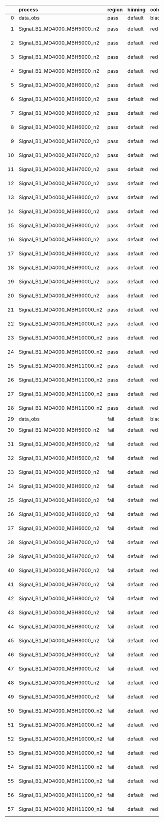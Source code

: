 |    | process                      | region   | binning   | color   | process_type   |   scale | variation   | source_filename                                                       | source_histname    | alias                        | title     |   combine_idx |     lnN |   shapes | syst_type   | direction   | variation_alias   |
|---:|:-----------------------------|:---------|:----------|:--------|:---------------|--------:|:------------|:----------------------------------------------------------------------|:-------------------|:-----------------------------|:----------|--------------:|--------:|---------:|:------------|:------------|:------------------|
|  0 | data_obs                     | pass     | default   | black   | DATA           |       1 | nominal     | ./histograms_for_2DAlphabet_v15//BH_Data.root                         | hpass              | Data                         | Data      |           nan | nan     |      nan | nan         | nan         | nan               |
|  1 | Signal_B1_MD4000_MBH5000_n2  | pass     | default   | red     | SIGNAL         |       1 | lumi        | ./histograms_for_2DAlphabet_v15//BH_Signal_B1_MD4000_MBH5000_n2.root  | hpass              | Signal_B1_MD4000_MBH5000_n2  | BH signal |           nan |   1.016 |      nan | lnN         | nan         | nan               |
|  2 | Signal_B1_MD4000_MBH5000_n2  | pass     | default   | red     | SIGNAL         |       1 | SVM         | ./histograms_for_2DAlphabet_v15//BH_Signal_B1_MD4000_MBH5000_n2.root  | hpass_SVMsyst_up   | Signal_B1_MD4000_MBH5000_n2  | BH signal |           nan | nan     |        1 | shapes      | Up          | SVMsyst           |
|  3 | Signal_B1_MD4000_MBH5000_n2  | pass     | default   | red     | SIGNAL         |       1 | SVM         | ./histograms_for_2DAlphabet_v15//BH_Signal_B1_MD4000_MBH5000_n2.root  | hpass_SVMsyst_down | Signal_B1_MD4000_MBH5000_n2  | BH signal |           nan | nan     |        1 | shapes      | Down        | SVMsyst           |
|  4 | Signal_B1_MD4000_MBH5000_n2  | pass     | default   | red     | SIGNAL         |       1 | nominal     | ./histograms_for_2DAlphabet_v15//BH_Signal_B1_MD4000_MBH5000_n2.root  | hpass              | Signal_B1_MD4000_MBH5000_n2  | BH signal |           nan | nan     |      nan | nan         | nan         | nan               |
|  5 | Signal_B1_MD4000_MBH6000_n2  | pass     | default   | red     | SIGNAL         |       1 | lumi        | ./histograms_for_2DAlphabet_v15//BH_Signal_B1_MD4000_MBH6000_n2.root  | hpass              | Signal_B1_MD4000_MBH6000_n2  | BH signal |           nan |   1.016 |      nan | lnN         | nan         | nan               |
|  6 | Signal_B1_MD4000_MBH6000_n2  | pass     | default   | red     | SIGNAL         |       1 | SVM         | ./histograms_for_2DAlphabet_v15//BH_Signal_B1_MD4000_MBH6000_n2.root  | hpass_SVMsyst_up   | Signal_B1_MD4000_MBH6000_n2  | BH signal |           nan | nan     |        1 | shapes      | Up          | SVMsyst           |
|  7 | Signal_B1_MD4000_MBH6000_n2  | pass     | default   | red     | SIGNAL         |       1 | SVM         | ./histograms_for_2DAlphabet_v15//BH_Signal_B1_MD4000_MBH6000_n2.root  | hpass_SVMsyst_down | Signal_B1_MD4000_MBH6000_n2  | BH signal |           nan | nan     |        1 | shapes      | Down        | SVMsyst           |
|  8 | Signal_B1_MD4000_MBH6000_n2  | pass     | default   | red     | SIGNAL         |       1 | nominal     | ./histograms_for_2DAlphabet_v15//BH_Signal_B1_MD4000_MBH6000_n2.root  | hpass              | Signal_B1_MD4000_MBH6000_n2  | BH signal |           nan | nan     |      nan | nan         | nan         | nan               |
|  9 | Signal_B1_MD4000_MBH7000_n2  | pass     | default   | red     | SIGNAL         |       1 | lumi        | ./histograms_for_2DAlphabet_v15//BH_Signal_B1_MD4000_MBH7000_n2.root  | hpass              | Signal_B1_MD4000_MBH7000_n2  | BH signal |           nan |   1.016 |      nan | lnN         | nan         | nan               |
| 10 | Signal_B1_MD4000_MBH7000_n2  | pass     | default   | red     | SIGNAL         |       1 | SVM         | ./histograms_for_2DAlphabet_v15//BH_Signal_B1_MD4000_MBH7000_n2.root  | hpass_SVMsyst_up   | Signal_B1_MD4000_MBH7000_n2  | BH signal |           nan | nan     |        1 | shapes      | Up          | SVMsyst           |
| 11 | Signal_B1_MD4000_MBH7000_n2  | pass     | default   | red     | SIGNAL         |       1 | SVM         | ./histograms_for_2DAlphabet_v15//BH_Signal_B1_MD4000_MBH7000_n2.root  | hpass_SVMsyst_down | Signal_B1_MD4000_MBH7000_n2  | BH signal |           nan | nan     |        1 | shapes      | Down        | SVMsyst           |
| 12 | Signal_B1_MD4000_MBH7000_n2  | pass     | default   | red     | SIGNAL         |       1 | nominal     | ./histograms_for_2DAlphabet_v15//BH_Signal_B1_MD4000_MBH7000_n2.root  | hpass              | Signal_B1_MD4000_MBH7000_n2  | BH signal |           nan | nan     |      nan | nan         | nan         | nan               |
| 13 | Signal_B1_MD4000_MBH8000_n2  | pass     | default   | red     | SIGNAL         |       1 | lumi        | ./histograms_for_2DAlphabet_v15//BH_Signal_B1_MD4000_MBH8000_n2.root  | hpass              | Signal_B1_MD4000_MBH8000_n2  | BH signal |           nan |   1.016 |      nan | lnN         | nan         | nan               |
| 14 | Signal_B1_MD4000_MBH8000_n2  | pass     | default   | red     | SIGNAL         |       1 | SVM         | ./histograms_for_2DAlphabet_v15//BH_Signal_B1_MD4000_MBH8000_n2.root  | hpass_SVMsyst_up   | Signal_B1_MD4000_MBH8000_n2  | BH signal |           nan | nan     |        1 | shapes      | Up          | SVMsyst           |
| 15 | Signal_B1_MD4000_MBH8000_n2  | pass     | default   | red     | SIGNAL         |       1 | SVM         | ./histograms_for_2DAlphabet_v15//BH_Signal_B1_MD4000_MBH8000_n2.root  | hpass_SVMsyst_down | Signal_B1_MD4000_MBH8000_n2  | BH signal |           nan | nan     |        1 | shapes      | Down        | SVMsyst           |
| 16 | Signal_B1_MD4000_MBH8000_n2  | pass     | default   | red     | SIGNAL         |       1 | nominal     | ./histograms_for_2DAlphabet_v15//BH_Signal_B1_MD4000_MBH8000_n2.root  | hpass              | Signal_B1_MD4000_MBH8000_n2  | BH signal |           nan | nan     |      nan | nan         | nan         | nan               |
| 17 | Signal_B1_MD4000_MBH9000_n2  | pass     | default   | red     | SIGNAL         |       1 | lumi        | ./histograms_for_2DAlphabet_v15//BH_Signal_B1_MD4000_MBH9000_n2.root  | hpass              | Signal_B1_MD4000_MBH9000_n2  | BH signal |           nan |   1.016 |      nan | lnN         | nan         | nan               |
| 18 | Signal_B1_MD4000_MBH9000_n2  | pass     | default   | red     | SIGNAL         |       1 | SVM         | ./histograms_for_2DAlphabet_v15//BH_Signal_B1_MD4000_MBH9000_n2.root  | hpass_SVMsyst_up   | Signal_B1_MD4000_MBH9000_n2  | BH signal |           nan | nan     |        1 | shapes      | Up          | SVMsyst           |
| 19 | Signal_B1_MD4000_MBH9000_n2  | pass     | default   | red     | SIGNAL         |       1 | SVM         | ./histograms_for_2DAlphabet_v15//BH_Signal_B1_MD4000_MBH9000_n2.root  | hpass_SVMsyst_down | Signal_B1_MD4000_MBH9000_n2  | BH signal |           nan | nan     |        1 | shapes      | Down        | SVMsyst           |
| 20 | Signal_B1_MD4000_MBH9000_n2  | pass     | default   | red     | SIGNAL         |       1 | nominal     | ./histograms_for_2DAlphabet_v15//BH_Signal_B1_MD4000_MBH9000_n2.root  | hpass              | Signal_B1_MD4000_MBH9000_n2  | BH signal |           nan | nan     |      nan | nan         | nan         | nan               |
| 21 | Signal_B1_MD4000_MBH10000_n2 | pass     | default   | red     | SIGNAL         |       1 | lumi        | ./histograms_for_2DAlphabet_v15//BH_Signal_B1_MD4000_MBH10000_n2.root | hpass              | Signal_B1_MD4000_MBH10000_n2 | BH signal |           nan |   1.016 |      nan | lnN         | nan         | nan               |
| 22 | Signal_B1_MD4000_MBH10000_n2 | pass     | default   | red     | SIGNAL         |       1 | SVM         | ./histograms_for_2DAlphabet_v15//BH_Signal_B1_MD4000_MBH10000_n2.root | hpass_SVMsyst_up   | Signal_B1_MD4000_MBH10000_n2 | BH signal |           nan | nan     |        1 | shapes      | Up          | SVMsyst           |
| 23 | Signal_B1_MD4000_MBH10000_n2 | pass     | default   | red     | SIGNAL         |       1 | SVM         | ./histograms_for_2DAlphabet_v15//BH_Signal_B1_MD4000_MBH10000_n2.root | hpass_SVMsyst_down | Signal_B1_MD4000_MBH10000_n2 | BH signal |           nan | nan     |        1 | shapes      | Down        | SVMsyst           |
| 24 | Signal_B1_MD4000_MBH10000_n2 | pass     | default   | red     | SIGNAL         |       1 | nominal     | ./histograms_for_2DAlphabet_v15//BH_Signal_B1_MD4000_MBH10000_n2.root | hpass              | Signal_B1_MD4000_MBH10000_n2 | BH signal |           nan | nan     |      nan | nan         | nan         | nan               |
| 25 | Signal_B1_MD4000_MBH11000_n2 | pass     | default   | red     | SIGNAL         |       1 | lumi        | ./histograms_for_2DAlphabet_v15//BH_Signal_B1_MD4000_MBH11000_n2.root | hpass              | Signal_B1_MD4000_MBH11000_n2 | BH signal |           nan |   1.016 |      nan | lnN         | nan         | nan               |
| 26 | Signal_B1_MD4000_MBH11000_n2 | pass     | default   | red     | SIGNAL         |       1 | SVM         | ./histograms_for_2DAlphabet_v15//BH_Signal_B1_MD4000_MBH11000_n2.root | hpass_SVMsyst_up   | Signal_B1_MD4000_MBH11000_n2 | BH signal |           nan | nan     |        1 | shapes      | Up          | SVMsyst           |
| 27 | Signal_B1_MD4000_MBH11000_n2 | pass     | default   | red     | SIGNAL         |       1 | SVM         | ./histograms_for_2DAlphabet_v15//BH_Signal_B1_MD4000_MBH11000_n2.root | hpass_SVMsyst_down | Signal_B1_MD4000_MBH11000_n2 | BH signal |           nan | nan     |        1 | shapes      | Down        | SVMsyst           |
| 28 | Signal_B1_MD4000_MBH11000_n2 | pass     | default   | red     | SIGNAL         |       1 | nominal     | ./histograms_for_2DAlphabet_v15//BH_Signal_B1_MD4000_MBH11000_n2.root | hpass              | Signal_B1_MD4000_MBH11000_n2 | BH signal |           nan | nan     |      nan | nan         | nan         | nan               |
| 29 | data_obs                     | fail     | default   | black   | DATA           |       1 | nominal     | ./histograms_for_2DAlphabet_v15//BH_Data.root                         | hfail              | Data                         | Data      |           nan | nan     |      nan | nan         | nan         | nan               |
| 30 | Signal_B1_MD4000_MBH5000_n2  | fail     | default   | red     | SIGNAL         |       1 | lumi        | ./histograms_for_2DAlphabet_v15//BH_Signal_B1_MD4000_MBH5000_n2.root  | hfail              | Signal_B1_MD4000_MBH5000_n2  | BH signal |           nan |   1.016 |      nan | lnN         | nan         | nan               |
| 31 | Signal_B1_MD4000_MBH5000_n2  | fail     | default   | red     | SIGNAL         |       1 | SVM         | ./histograms_for_2DAlphabet_v15//BH_Signal_B1_MD4000_MBH5000_n2.root  | hfail_SVMsyst_up   | Signal_B1_MD4000_MBH5000_n2  | BH signal |           nan | nan     |        1 | shapes      | Up          | SVMsyst           |
| 32 | Signal_B1_MD4000_MBH5000_n2  | fail     | default   | red     | SIGNAL         |       1 | SVM         | ./histograms_for_2DAlphabet_v15//BH_Signal_B1_MD4000_MBH5000_n2.root  | hfail_SVMsyst_down | Signal_B1_MD4000_MBH5000_n2  | BH signal |           nan | nan     |        1 | shapes      | Down        | SVMsyst           |
| 33 | Signal_B1_MD4000_MBH5000_n2  | fail     | default   | red     | SIGNAL         |       1 | nominal     | ./histograms_for_2DAlphabet_v15//BH_Signal_B1_MD4000_MBH5000_n2.root  | hfail              | Signal_B1_MD4000_MBH5000_n2  | BH signal |           nan | nan     |      nan | nan         | nan         | nan               |
| 34 | Signal_B1_MD4000_MBH6000_n2  | fail     | default   | red     | SIGNAL         |       1 | lumi        | ./histograms_for_2DAlphabet_v15//BH_Signal_B1_MD4000_MBH6000_n2.root  | hfail              | Signal_B1_MD4000_MBH6000_n2  | BH signal |           nan |   1.016 |      nan | lnN         | nan         | nan               |
| 35 | Signal_B1_MD4000_MBH6000_n2  | fail     | default   | red     | SIGNAL         |       1 | SVM         | ./histograms_for_2DAlphabet_v15//BH_Signal_B1_MD4000_MBH6000_n2.root  | hfail_SVMsyst_up   | Signal_B1_MD4000_MBH6000_n2  | BH signal |           nan | nan     |        1 | shapes      | Up          | SVMsyst           |
| 36 | Signal_B1_MD4000_MBH6000_n2  | fail     | default   | red     | SIGNAL         |       1 | SVM         | ./histograms_for_2DAlphabet_v15//BH_Signal_B1_MD4000_MBH6000_n2.root  | hfail_SVMsyst_down | Signal_B1_MD4000_MBH6000_n2  | BH signal |           nan | nan     |        1 | shapes      | Down        | SVMsyst           |
| 37 | Signal_B1_MD4000_MBH6000_n2  | fail     | default   | red     | SIGNAL         |       1 | nominal     | ./histograms_for_2DAlphabet_v15//BH_Signal_B1_MD4000_MBH6000_n2.root  | hfail              | Signal_B1_MD4000_MBH6000_n2  | BH signal |           nan | nan     |      nan | nan         | nan         | nan               |
| 38 | Signal_B1_MD4000_MBH7000_n2  | fail     | default   | red     | SIGNAL         |       1 | lumi        | ./histograms_for_2DAlphabet_v15//BH_Signal_B1_MD4000_MBH7000_n2.root  | hfail              | Signal_B1_MD4000_MBH7000_n2  | BH signal |           nan |   1.016 |      nan | lnN         | nan         | nan               |
| 39 | Signal_B1_MD4000_MBH7000_n2  | fail     | default   | red     | SIGNAL         |       1 | SVM         | ./histograms_for_2DAlphabet_v15//BH_Signal_B1_MD4000_MBH7000_n2.root  | hfail_SVMsyst_up   | Signal_B1_MD4000_MBH7000_n2  | BH signal |           nan | nan     |        1 | shapes      | Up          | SVMsyst           |
| 40 | Signal_B1_MD4000_MBH7000_n2  | fail     | default   | red     | SIGNAL         |       1 | SVM         | ./histograms_for_2DAlphabet_v15//BH_Signal_B1_MD4000_MBH7000_n2.root  | hfail_SVMsyst_down | Signal_B1_MD4000_MBH7000_n2  | BH signal |           nan | nan     |        1 | shapes      | Down        | SVMsyst           |
| 41 | Signal_B1_MD4000_MBH7000_n2  | fail     | default   | red     | SIGNAL         |       1 | nominal     | ./histograms_for_2DAlphabet_v15//BH_Signal_B1_MD4000_MBH7000_n2.root  | hfail              | Signal_B1_MD4000_MBH7000_n2  | BH signal |           nan | nan     |      nan | nan         | nan         | nan               |
| 42 | Signal_B1_MD4000_MBH8000_n2  | fail     | default   | red     | SIGNAL         |       1 | lumi        | ./histograms_for_2DAlphabet_v15//BH_Signal_B1_MD4000_MBH8000_n2.root  | hfail              | Signal_B1_MD4000_MBH8000_n2  | BH signal |           nan |   1.016 |      nan | lnN         | nan         | nan               |
| 43 | Signal_B1_MD4000_MBH8000_n2  | fail     | default   | red     | SIGNAL         |       1 | SVM         | ./histograms_for_2DAlphabet_v15//BH_Signal_B1_MD4000_MBH8000_n2.root  | hfail_SVMsyst_up   | Signal_B1_MD4000_MBH8000_n2  | BH signal |           nan | nan     |        1 | shapes      | Up          | SVMsyst           |
| 44 | Signal_B1_MD4000_MBH8000_n2  | fail     | default   | red     | SIGNAL         |       1 | SVM         | ./histograms_for_2DAlphabet_v15//BH_Signal_B1_MD4000_MBH8000_n2.root  | hfail_SVMsyst_down | Signal_B1_MD4000_MBH8000_n2  | BH signal |           nan | nan     |        1 | shapes      | Down        | SVMsyst           |
| 45 | Signal_B1_MD4000_MBH8000_n2  | fail     | default   | red     | SIGNAL         |       1 | nominal     | ./histograms_for_2DAlphabet_v15//BH_Signal_B1_MD4000_MBH8000_n2.root  | hfail              | Signal_B1_MD4000_MBH8000_n2  | BH signal |           nan | nan     |      nan | nan         | nan         | nan               |
| 46 | Signal_B1_MD4000_MBH9000_n2  | fail     | default   | red     | SIGNAL         |       1 | lumi        | ./histograms_for_2DAlphabet_v15//BH_Signal_B1_MD4000_MBH9000_n2.root  | hfail              | Signal_B1_MD4000_MBH9000_n2  | BH signal |           nan |   1.016 |      nan | lnN         | nan         | nan               |
| 47 | Signal_B1_MD4000_MBH9000_n2  | fail     | default   | red     | SIGNAL         |       1 | SVM         | ./histograms_for_2DAlphabet_v15//BH_Signal_B1_MD4000_MBH9000_n2.root  | hfail_SVMsyst_up   | Signal_B1_MD4000_MBH9000_n2  | BH signal |           nan | nan     |        1 | shapes      | Up          | SVMsyst           |
| 48 | Signal_B1_MD4000_MBH9000_n2  | fail     | default   | red     | SIGNAL         |       1 | SVM         | ./histograms_for_2DAlphabet_v15//BH_Signal_B1_MD4000_MBH9000_n2.root  | hfail_SVMsyst_down | Signal_B1_MD4000_MBH9000_n2  | BH signal |           nan | nan     |        1 | shapes      | Down        | SVMsyst           |
| 49 | Signal_B1_MD4000_MBH9000_n2  | fail     | default   | red     | SIGNAL         |       1 | nominal     | ./histograms_for_2DAlphabet_v15//BH_Signal_B1_MD4000_MBH9000_n2.root  | hfail              | Signal_B1_MD4000_MBH9000_n2  | BH signal |           nan | nan     |      nan | nan         | nan         | nan               |
| 50 | Signal_B1_MD4000_MBH10000_n2 | fail     | default   | red     | SIGNAL         |       1 | lumi        | ./histograms_for_2DAlphabet_v15//BH_Signal_B1_MD4000_MBH10000_n2.root | hfail              | Signal_B1_MD4000_MBH10000_n2 | BH signal |           nan |   1.016 |      nan | lnN         | nan         | nan               |
| 51 | Signal_B1_MD4000_MBH10000_n2 | fail     | default   | red     | SIGNAL         |       1 | SVM         | ./histograms_for_2DAlphabet_v15//BH_Signal_B1_MD4000_MBH10000_n2.root | hfail_SVMsyst_up   | Signal_B1_MD4000_MBH10000_n2 | BH signal |           nan | nan     |        1 | shapes      | Up          | SVMsyst           |
| 52 | Signal_B1_MD4000_MBH10000_n2 | fail     | default   | red     | SIGNAL         |       1 | SVM         | ./histograms_for_2DAlphabet_v15//BH_Signal_B1_MD4000_MBH10000_n2.root | hfail_SVMsyst_down | Signal_B1_MD4000_MBH10000_n2 | BH signal |           nan | nan     |        1 | shapes      | Down        | SVMsyst           |
| 53 | Signal_B1_MD4000_MBH10000_n2 | fail     | default   | red     | SIGNAL         |       1 | nominal     | ./histograms_for_2DAlphabet_v15//BH_Signal_B1_MD4000_MBH10000_n2.root | hfail              | Signal_B1_MD4000_MBH10000_n2 | BH signal |           nan | nan     |      nan | nan         | nan         | nan               |
| 54 | Signal_B1_MD4000_MBH11000_n2 | fail     | default   | red     | SIGNAL         |       1 | lumi        | ./histograms_for_2DAlphabet_v15//BH_Signal_B1_MD4000_MBH11000_n2.root | hfail              | Signal_B1_MD4000_MBH11000_n2 | BH signal |           nan |   1.016 |      nan | lnN         | nan         | nan               |
| 55 | Signal_B1_MD4000_MBH11000_n2 | fail     | default   | red     | SIGNAL         |       1 | SVM         | ./histograms_for_2DAlphabet_v15//BH_Signal_B1_MD4000_MBH11000_n2.root | hfail_SVMsyst_up   | Signal_B1_MD4000_MBH11000_n2 | BH signal |           nan | nan     |        1 | shapes      | Up          | SVMsyst           |
| 56 | Signal_B1_MD4000_MBH11000_n2 | fail     | default   | red     | SIGNAL         |       1 | SVM         | ./histograms_for_2DAlphabet_v15//BH_Signal_B1_MD4000_MBH11000_n2.root | hfail_SVMsyst_down | Signal_B1_MD4000_MBH11000_n2 | BH signal |           nan | nan     |        1 | shapes      | Down        | SVMsyst           |
| 57 | Signal_B1_MD4000_MBH11000_n2 | fail     | default   | red     | SIGNAL         |       1 | nominal     | ./histograms_for_2DAlphabet_v15//BH_Signal_B1_MD4000_MBH11000_n2.root | hfail              | Signal_B1_MD4000_MBH11000_n2 | BH signal |           nan | nan     |      nan | nan         | nan         | nan               |